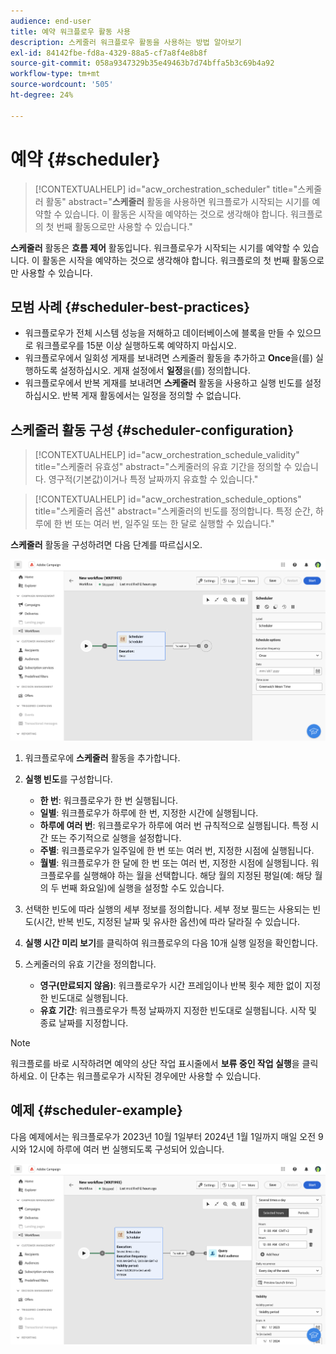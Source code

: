 ```yaml
---
audience: end-user
title: 예약 워크플로우 활동 사용
description: 스케줄러 워크플로우 활동을 사용하는 방법 알아보기
exl-id: 84142fbe-fd8a-4329-88a5-cf7a8f4e8b8f
source-git-commit: 058a9347329b35e49463b7d74bffa5b3c69b4a92
workflow-type: tm+mt
source-wordcount: '505'
ht-degree: 24%

---
```


# 예약 {#scheduler}

>[!CONTEXTUALHELP]
>id="acw_orchestration_scheduler"
>title="스케줄러 활동"
>abstract="**스케줄러** 활동을 사용하면 워크플로가 시작되는 시기를 예약할 수 있습니다. 이 활동은 시작을 예약하는 것으로 생각해야 합니다. 워크플로의 첫 번째 활동으로만 사용할 수 있습니다."

**스케줄러** 활동은 **흐름 제어** 활동입니다. 워크플로우가 시작되는 시기를 예약할 수 있습니다. 이 활동은 시작을 예약하는 것으로 생각해야 합니다. 워크플로의 첫 번째 활동으로만 사용할 수 있습니다.

## 모범 사례 {#scheduler-best-practices}

* 워크플로우가 전체 시스템 성능을 저해하고 데이터베이스에 블록을 만들 수 있으므로 워크플로우를 15분 이상 실행하도록 예약하지 마십시오.
* 워크플로우에서 일회성 게재를 보내려면 스케줄러 활동을 추가하고 **Once**&#x200B;을(를) 실행하도록 설정하십시오. 게재 설정에서 **일정**&#x200B;을(를) 정의합니다.
* 워크플로우에서 반복 게재를 보내려면 **스케줄러** 활동을 사용하고 실행 빈도를 설정하십시오. 반복 게재 활동에서는 일정을 정의할 수 없습니다.

## 스케줄러 활동 구성 {#scheduler-configuration}

>[!CONTEXTUALHELP]
>id="acw_orchestration_schedule_validity"
>title="스케줄러 유효성"
>abstract="스케줄러의 유효 기간을 정의할 수 있습니다. 영구적(기본값)이거나 특정 날짜까지 유효할 수 있습니다."

>[!CONTEXTUALHELP]
>id="acw_orchestration_schedule_options"
>title="스케줄러 옵션"
>abstract="스케줄러의 빈도를 정의합니다. 특정 순간, 하루에 한 번 또는 여러 번, 일주일 또는 한 달로 실행할 수 있습니다."

**스케줄러** 활동을 구성하려면 다음 단계를 따르십시오.

![스케줄러 활동 구성 인터페이스](../assets/workflow-scheduler.png)

1. 워크플로우에 **스케줄러** 활동을 추가합니다.

1. **실행 빈도**&#x200B;를 구성합니다.

   * **한 번**: 워크플로우가 한 번 실행됩니다.
   * **일별**: 워크플로우가 하루에 한 번, 지정한 시간에 실행됩니다.
   * **하루에 여러 번**: 워크플로우가 하루에 여러 번 규칙적으로 실행됩니다. 특정 시간 또는 주기적으로 실행을 설정합니다.
   * **주별**: 워크플로우가 일주일에 한 번 또는 여러 번, 지정한 시점에 실행됩니다.
   * **월별**: 워크플로우가 한 달에 한 번 또는 여러 번, 지정한 시점에 실행됩니다. 워크플로우를 실행해야 하는 월을 선택합니다. 해당 월의 지정된 평일(예: 해당 월의 두 번째 화요일)에 실행을 설정할 수도 있습니다.

1. 선택한 빈도에 따라 실행의 세부 정보를 정의합니다. 세부 정보 필드는 사용되는 빈도(시간, 반복 빈도, 지정된 날짜 및 유사한 옵션)에 따라 달라질 수 있습니다.

1. **실행 시간 미리 보기**&#x200B;를 클릭하여 워크플로우의 다음 10개 실행 일정을 확인합니다.

1. 스케줄러의 유효 기간을 정의합니다.

   * **영구(만료되지 않음)**: 워크플로우가 시간 프레임이나 반복 횟수 제한 없이 지정한 빈도대로 실행됩니다.
   * **유효 기간**: 워크플로우가 특정 날짜까지 지정한 빈도대로 실행됩니다. 시작 및 종료 날짜를 지정합니다.

>[!NOTE]
>워크플로를 바로 시작하려면 예약의 상단 작업 표시줄에서 **보류 중인 작업 실행**&#x200B;을 클릭하세요. 이 단추는 워크플로우가 시작된 경우에만 사용할 수 있습니다.

## 예제 {#scheduler-example}

다음 예제에서는 워크플로우가 2023년 10월 1일부터 2024년 1월 1일까지 매일 오전 9시와 12시에 하루에 여러 번 실행되도록 구성되어 있습니다.

![스케줄러 활동 예제 구성](../assets/workflow-scheduler2.png)
